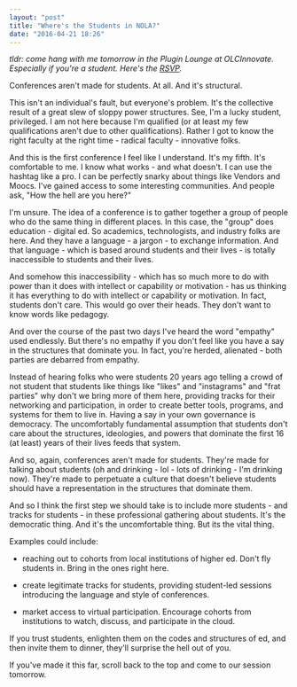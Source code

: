 ```yaml
---
layout: "post"
title: "Where's the Students in NOLA?"
date: "2016-04-21 18:26"
---
```


*tldr:* _come hang with me tomorrow in the Plugin Lounge at OLCInnovate. Especially if you're a student. Here's the [RSVP](https://docs.google.com/a/edsurge.com/forms/d/1Ch2MDvCmFsCCeJVH-BhkwFEvGz5R9UEA_2qM4ALO23s/viewform?c=0&w=1)._

Conferences aren't made for students. At all. And it's structural.

This isn't an individual's fault, but everyone's problem. It's the collective result of a great slew of sloppy power structures. See, I'm a lucky student, privileged. I am not here because I'm qualified (or at least my few qualifications aren't due to other qualifications). Rather I got to know the right faculty at the right time - radical faculty - innovative folks.

And this is the first conference I feel like I understand. It's my fifth. It's comfortable to me. I know what works - and what doesn't. I can use the hashtag like a pro. I can be perfectly snarky about things like Vendors and Moocs. I've gained access to some interesting communities. And people ask, "How the hell are you here?"

I'm unsure. The idea of a conference is to gather together a group of people who do the same thing in different places. In this case, the "group" does education - digital ed. So academics, technologists, and industry folks are here. And they have a language - a jargon - to exchange information. And that language - which is based around students and their lives - is totally inaccessible to students and their lives.

And somehow this inaccessibility - which has so much more to do with power than it does with intellect or capability or motivation - has us thinking it has everything to do with intellect or capability or motivation. In fact, students don't care. This would go over their heads. They don't want to know words like pedagogy.

And over the course of the past two days I've heard the word "empathy" used endlessly. But there's no empathy if you don't feel like you have a say in the structures that dominate you. In fact, you're herded, alienated - both parties are debarred from empathy.

Instead of hearing folks who were students 20 years ago telling a crowd of not student that students like things like "likes" and "instagrams" and "frat parties" why don't we bring more of them here, providing tracks for their networking and participation, in order to create better tools, programs, and systems for them to live in. Having a say in your own governance is democracy. The uncomfortably fundamental assumption that students don't care about the structures, ideologies, and powers that dominate the first 16 (at least) years of their lives feeds that system.

And so, again, conferences aren't made for students. They're made for talking about students (oh and drinking - lol - lots of drinking - I'm drinking now). They're made to perpetuate a culture that doesn't believe students should have a representation in the structures that dominate them.

And so I think the first step we should take is to include more students - and tracks for students - in these professional gathering about students. It's the democratic thing. And it's the uncomfortable thing. But its the vital thing.

Examples could include:

- reaching out to cohorts from local institutions of higher ed. Don't fly students in. Bring in the ones right here.

- create legitimate tracks for students, providing student-led sessions introducing the language and style of conferences.

- market access to virtual participation. Encourage cohorts from institutions to watch, discuss, and participate in the cloud.

If you trust students, enlighten them on the codes and structures of ed, and then invite them to dinner, they'll surprise the hell out of you.

If you've made it this far, scroll back to the top and come to our session tomorrow.
